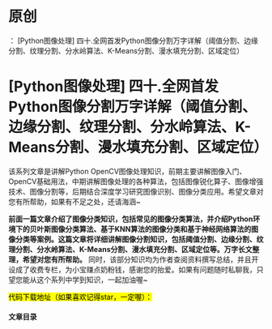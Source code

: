 # 原创
：  [Python图像处理] 四十.全网首发Python图像分割万字详解（阈值分割、边缘分割、纹理分割、分水岭算法、K-Means分割、漫水填充分割、区域定位）

# [Python图像处理] 四十.全网首发Python图像分割万字详解（阈值分割、边缘分割、纹理分割、分水岭算法、K-Means分割、漫水填充分割、区域定位）

该系列文章是讲解Python OpenCV图像处理知识，前期主要讲解图像入门、OpenCV基础用法，中期讲解图像处理的各种算法，包括图像锐化算子、图像增强技术、图像分割等，后期结合深度学习研究图像识别、图像分类应用。希望文章对您有所帮助，如果有不足之处，还请海涵~

**前面一篇文章介绍了图像分类知识，包括常见的图像分类算法，并介绍Python环境下的贝叶斯图像分类算法、基于KNN算法的图像分类和基于神经网络算法的图像分类等案例。这篇文章将详细讲解图像分割知识，包括阈值分割、边缘分割、纹理分割、分水岭算法、K-Means分割、漫水填充分割、区域定位等。万字长文整理，希望对您有所帮助。** 同时，该部分知识均为作者查阅资料撰写总结，并且开设成了收费专栏，为小宝赚点奶粉钱，感谢您的抬爱。如果有问题随时私聊我，只望您能从这个系列中学到知识，一起加油喔~

<mark>代码下载地址（如果喜欢记得star，一定喔）：</mark>

#### 文章目录
